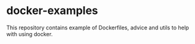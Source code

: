 # docker-examples

This repository contains example of Dockerfiles, advice and utils to help with using docker. 
